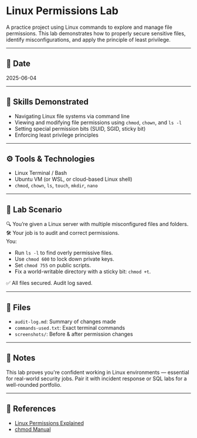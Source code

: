 #  Linux Permissions Lab

A practice project using Linux commands to explore and manage file permissions. This lab demonstrates how to properly secure sensitive files, identify misconfigurations, and apply the principle of least privilege.

---

## 📅 Date

2025-06-04

---

## 🧠 Skills Demonstrated

- Navigating Linux file systems via command line
- Viewing and modifying file permissions using `chmod`, `chown`, and `ls -l`
- Setting special permission bits (SUID, SGID, sticky bit)
- Enforcing least privilege principles

---

## ⚙️ Tools & Technologies

- Linux Terminal / Bash
- Ubuntu VM (or WSL, or cloud-based Linux shell)
- `chmod`, `chown`, `ls`, `touch`, `mkdir`, `nano`

---

## 🧪 Lab Scenario

🔍 You’re given a Linux server with multiple misconfigured files and folders.  
🛠️ Your job is to audit and correct permissions.  
You:
- Run `ls -l` to find overly permissive files.
- Use `chmod 600` to lock down private keys.
- Set `chmod 755` on public scripts.
- Fix a world-writable directory with a sticky bit: `chmod +t`.

✅ All files secured. Audit log saved.

---

## 📁 Files

- `audit-log.md`: Summary of changes made
- `commands-used.txt`: Exact terminal commands
- `screenshots/`: Before & after permission changes

---

## 📝 Notes

This lab proves you're confident working in Linux environments — essential for real-world security jobs. Pair it with incident response or SQL labs for a well-rounded portfolio.

---

## 🔗 References

- [Linux Permissions Explained](https://linuxize.com/post/understanding-linux-file-permissions/)
- [chmod Manual](https://man7.org/linux/man-pages/man1/chmod.1.html)
